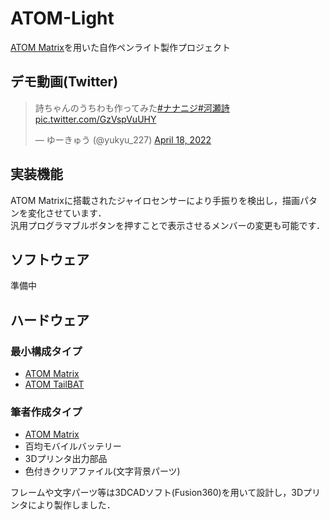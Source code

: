 # ATOM-Light
[ATOM Matrix](https://www.switch-science.com/catalog/6260/)を用いた自作ペンライト製作プロジェクト

## デモ動画(Twitter)
<blockquote class="twitter-tweet"><p lang="ja" dir="ltr">詩ちゃんのうちわも作ってみた<a href="https://twitter.com/hashtag/%E3%83%8A%E3%83%8A%E3%83%8B%E3%82%B8?src=hash&amp;ref_src=twsrc%5Etfw">#ナナニジ</a><a href="https://twitter.com/hashtag/%E6%B2%B3%E7%80%AC%E8%A9%A9?src=hash&amp;ref_src=twsrc%5Etfw">#河瀬詩</a> <a href="https://t.co/GzVspVuUHY">pic.twitter.com/GzVspVuUHY</a></p>&mdash; ゆーきゅう (@yukyu_227) <a href="https://twitter.com/yukyu_227/status/1516201163317981184?ref_src=twsrc%5Etfw">April 18, 2022</a></blockquote>

## 実装機能
ATOM Matrixに搭載されたジャイロセンサーにより手振りを検出し，描画パタンを変化させています．  
汎用プログラマブルボタンを押すことで表示させるメンバーの変更も可能です．

## ソフトウェア
準備中

## ハードウェア
### 最小構成タイプ
* [ATOM Matrix](https://www.switch-science.com/catalog/6260/)
* [ATOM TailBAT](https://www.switch-science.com/catalog/6348/)
### 筆者作成タイプ
* [ATOM Matrix](https://www.switch-science.com/catalog/6260/)
* 百均モバイルバッテリー
* 3Dプリンタ出力部品
* 色付きクリアファイル(文字背景パーツ)

フレームや文字パーツ等は3DCADソフト(Fusion360)を用いて設計し，3Dプリンタにより製作しました．
